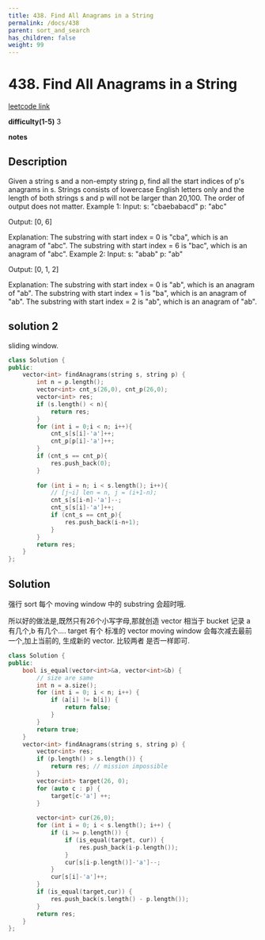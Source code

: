 ```yaml
---
title: 438. Find All Anagrams in a String
permalink: /docs/438
parent: sort_and_search
has_children: false
weight: 99
---
```

# 438. Find All Anagrams in a String
[leetcode link](https://leetcode.com/problems/find-all-anagrams-in-a-string/)

**difficulty(1-5)** 
3

**notes**   


## Description
Given a string s and a non-empty string p, find all the start indices of p's anagrams in s.
Strings consists of lowercase English letters only and the length of both strings s and p will not be larger than 20,100.
The order of output does not matter.
Example 1:
Input:
s: "cbaebabacd" p: "abc"

Output:
[0, 6]

Explanation:
The substring with start index = 0 is "cba", which is an anagram of "abc".
The substring with start index = 6 is "bac", which is an anagram of "abc".
Example 2:
Input:
s: "abab" p: "ab"

Output:
[0, 1, 2]

Explanation:
The substring with start index = 0 is "ab", which is an anagram of "ab".
The substring with start index = 1 is "ba", which is an anagram of "ab".
The substring with start index = 2 is "ab", which is an anagram of "ab".

## solution 2
sliding window.

```c++
class Solution {
public:
    vector<int> findAnagrams(string s, string p) {
        int n = p.length();
        vector<int> cnt_s(26,0), cnt_p(26,0);
        vector<int> res;
        if (s.length() < n){
            return res;
        }
        for (int i = 0;i < n; i++){
            cnt_s[s[i]-'a']++;
            cnt_p[p[i]-'a']++;
        }
        if (cnt_s == cnt_p){
            res.push_back(0);
        }
        
        for (int i = n; i < s.length(); i++){
            // [j~i] len = n, j = (i+1-n);
            cnt_s[s[i-n]-'a']--;
            cnt_s[s[i]-'a']++;
            if (cnt_s == cnt_p){
                res.push_back(i-n+1);
            }
        }
        return res;
    }
};
```

## Solution

强行 sort 每个 moving window 中的 substring 会超时哦.

所以好的做法是,既然只有26个小写字母,那就创造 vector<int> 相当于 bucket 记录 a 有几个,b 有几个....
target 有个 标准的 vector
moving window 会每次减去最前一个,加上当前的, 生成新的 vector. 比较两者 是否一样即可.

```c++
class Solution {
public:
    bool is_equal(vector<int>&a, vector<int>&b) {
        // size are same
        int n = a.size();
        for (int i = 0; i < n; i++) {
            if (a[i] != b[i]) {
                return false;
            }
        }
        return true;
    }
    vector<int> findAnagrams(string s, string p) {
        vector<int> res;
        if (p.length() > s.length()) {
            return res; // mission impossible
        }
        vector<int> target(26, 0);
        for (auto c : p) {
            target[c-'a'] ++;
        }
        
        vector<int> cur(26,0);
        for (int i = 0; i < s.length(); i++) {
            if (i >= p.length()) {
                if (is_equal(target, cur)) {
                    res.push_back(i-p.length());
                }
                cur[s[i-p.length()]-'a']--;                
            }            
            cur[s[i]-'a']++;
        }
        if (is_equal(target,cur)) {
            res.push_back(s.length() - p.length());
        }
        return res;
    }
};
```
<!-- 
Default label
{: .label }

Blue label
{: .label .label-blue }

Stable
{: .label .label-green }

New release
{: .label .label-purple }

Coming soon
{: .label .label-yellow }

Deprecated
{: .label .label-red } -->
